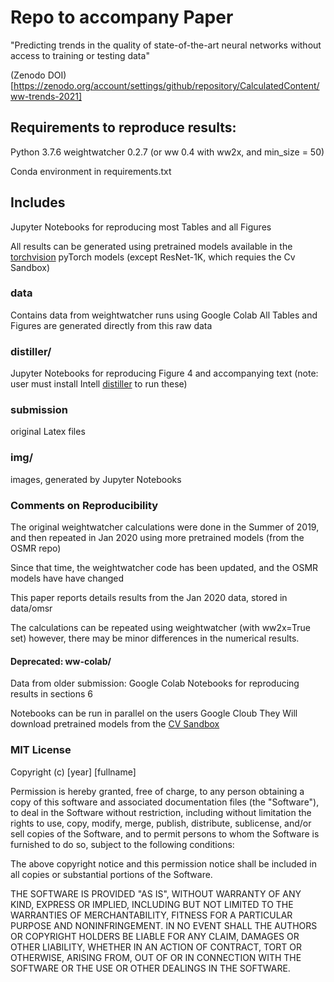 # Repo to accompany Paper

"Predicting trends in the quality of state-of-the-art neural networks without access to training or testing data"

(Zenodo DOI)[https://zenodo.org/account/settings/github/repository/CalculatedContent/ww-trends-2021]

## Requirements to reproduce results: 

 Python 3.7.6
 weightwatcher 0.2.7 (or ww 0.4 with ww2x, and min_size = 50)

 Conda environment in requirements.txt

## Includes

 Jupyter Notebooks for reproducing most Tables and all Figures

 All results can be generated using pretrained models available in the [torchvision](https://pytorch.org/docs/stable/torchvision/index.html) pyTorch models
 (except ResNet-1K, which requies the Cv Sandbox)

### data

 Contains data from weightwatcher runs using Google Colab
 All Tables and Figures are generated directly from this raw data

### distiller/

 Jupyter Notebooks for reproducing Figure 4 and accompanying text
 (note: user must install Intell [distiller](https://github.com/NervanaSystems/distiller) to run these)

### submission

 original Latex files

### img/

 images, generated by Jupyter Notebooks
 

### Comments on Reproducibility

 The original weightwatcher calculations were done in the Summer of 2019, and then repeated in Jan 2020
using more pretrained models (from the OSMR repo)

 Since that time, the weightwatcher code has been updated, and the OSMR models have have changed

 This paper reports details results from the Jan 2020 data, stored in data/omsr

 The calculations can be repeated using weightwatcher (with ww2x=True set) however, there may be minor differences 
in the numerical results. 

#### Deprecated: ww-colab/


 Data from older submission:
 Google Colab Notebooks for reproducing results in sections 6

 Notebooks can be run in parallel on the users Google Cloub
 They Will download pretrained models from the [CV Sandbox](https://github.com/osmr/imgclsmob) 


### MIT License

Copyright (c) [year] [fullname]

Permission is hereby granted, free of charge, to any person obtaining a copy
of this software and associated documentation files (the "Software"), to deal
in the Software without restriction, including without limitation the rights
to use, copy, modify, merge, publish, distribute, sublicense, and/or sell
copies of the Software, and to permit persons to whom the Software is
furnished to do so, subject to the following conditions:

The above copyright notice and this permission notice shall be included in all
copies or substantial portions of the Software.

THE SOFTWARE IS PROVIDED "AS IS", WITHOUT WARRANTY OF ANY KIND, EXPRESS OR
IMPLIED, INCLUDING BUT NOT LIMITED TO THE WARRANTIES OF MERCHANTABILITY,
FITNESS FOR A PARTICULAR PURPOSE AND NONINFRINGEMENT. IN NO EVENT SHALL THE
AUTHORS OR COPYRIGHT HOLDERS BE LIABLE FOR ANY CLAIM, DAMAGES OR OTHER
LIABILITY, WHETHER IN AN ACTION OF CONTRACT, TORT OR OTHERWISE, ARISING FROM,
OUT OF OR IN CONNECTION WITH THE SOFTWARE OR THE USE OR OTHER DEALINGS IN THE
SOFTWARE.

